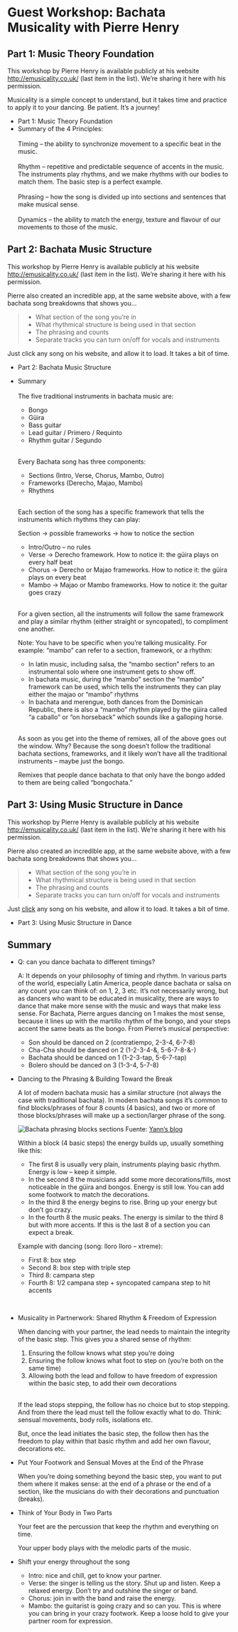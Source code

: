 # Guest Workshop: Bachata Musicality with Pierre Henry

## Part 1: Music Theory Foundation

This workshop by Pierre Henry is available publicly at his website http://emusicality.co.uk/ (last item in the list). We’re sharing it here with his permission.

Musicality is a simple concept to understand, but it takes time and practice to apply it to your dancing. Be patient. It’s a journey!

* Part 1: Music Theory Foundation
* Summary of the 4 Principles:
<br><br>Timing – the ability to synchronize movement to a specific beat in the music.
<br><br>Rhythm – repetitive and predictable sequence of accents in the music. The instruments play rhythms, and we make rhythms with our bodies to match them. The basic step is a perfect example.
<br><br>Phrasing – how the song is divided up into sections and sentences that make musical sense.
<br><br>Dynamics – the ability to match the energy, texture and flavour of our movements to those of the music.

## Part 2: Bachata Music Structure

This workshop by Pierre Henry is available publicly at his website http://emusicality.co.uk/ (last item in the list). We’re sharing it here with his permission.

Pierre also created an incredible app, at the same website above, with a few bachata song breakdowns that shows you…

> * What section of the song you’re in
> * What rhythmical structure is being used in that section
> * The phrasing and counts
> * Separate tracks you can turn on/off for vocals and instruments

Just click any song on his website, and allow it to load. It takes a bit of time.

* Part 2: Bachata Music Structure
* Summary
<br><br>The five traditional instruments in bachata music are:
  * Bongo
  * Güira
  * Bass guitar
  * Lead guitar / Primero / Requinto
  * Rhythm guitar / Segundo

  <br>Every Bachata song has three components:
  * Sections (Intro, Verse, Chorus, Mambo, Outro)
  * Frameworks (Derecho, Majao, Mambo)
  * Rhythms

  <br>Each section of the song has a specific framework that tells the instruments which rhythms they can play:
  
  Section -> possible frameworks -> how to notice the section
  * Intro/Outro – no rules
  * Verse -> Derecho framework. How to notice it: the güira plays on every half beat
  * Chorus -> Derecho or Majao frameworks. How to notice it: the güira plays on every beat
  * Mambo -> Majao or Mambo frameworks. How to notice it: the guitar goes crazy

  <br>For a given section, all the instruments will follow the same framework and play a similar rhythm (either straight or syncopated), to compliment one another.

  Note: You have to be specific when you’re talking musicality. For example: “mambo” can refer to a section, framework, or a rhythm:

  * In latin music, including salsa, the “mambo section” refers to an instrumental solo where one instrument gets to show off.
  * In bachata music, during the “mambo” section the “mambo” framework can be used, which tells the instruments they can play either the majao or “mambo” rhythms
  * In bachata and merengue, both dances from the Dominican Republic, there is also a “mambo” rhythm played by the güira called “a caballo” or “on horseback” which sounds like a galloping horse.

  <br>As soon as you get into the theme of remixes, all of the above goes out the window. Why? Because the song doesn’t follow the traditional bachata sections, frameworks, and it likely won’t have all the traditional instruments – maybe just the bongo.

  Remixes that people dance bachata to that only have the bongo added to them are being called “bongochata.”

## Part 3: Using Music Structure in Dance

This workshop by Pierre Henry is available publicly at his website http://emusicality.co.uk/ (last item in the list). We’re sharing it here with his permission.

Pierre also created an incredible app, at the same website above, with a few bachata song breakdowns that shows you…

> * What section of the song you’re in
> * What rhythmical structure is being used in that section
> * The phrasing and counts
> * Separate tracks you can turn on/off for vocals and instruments

Just [click](http://emusicality.co.uk/) any song on his website, and allow it to load. It takes a bit of time.

* Part 3: Using Music Structure in Dance

## Summary

* Q: can you dance bachata to different timings?

  A: It depends on your philosophy of timing and rhythm. In various parts of the world, especially Latin America, people dance bachata or salsa on any count you can think of: on 1, 2, 3 etc. It’s not necessarily wrong, but as dancers who want to be educated in musicality, there are ways to dance that make more sense with the music and ways that make less sense. For Bachata, Pierre argues dancing on 1 makes the most sense, because it lines up with the martillo rhythm of the bongo, and your steps accent the same beats as the bongo. From Pierre’s musical perspective:

  * Son should be danced on 2 (contratiempo, 2-3-4, 6-7-8)
  * Cha-Cha should be danced on 2 (1-2-3-4-&, 5-6-7-8-&-)
  * Bachata should be danced on 1 (1-2-3-tap, 5-6-7-tap)
  * Bolero should be danced on 3 (1-3-4, 5-7-8)

* Dancing to the Phrasing & Building Toward the Break

  A lot of modern bachata music has a similar structure (not always the case with traditional bachata). In modern bachata songs it’s common to find blocks/phrases of four 8 counts (4 basics), and two or more of those blocks/phrases will make up a section/larger phrase of the song.

  ![Bachata phrasing blocks sections](https://cdn.substack.com/image/fetch/f_auto,q_auto:good,fl_progressive:steep/https%3A%2F%2Fbucketeer-e05bbc84-baa3-437e-9518-adb32be77984.s3.amazonaws.com%2Fpublic%2Fimages%2Fe5c042d7-2311-47f5-a4dd-17afe18a6564_1916x820.jpeg)
  Fuente: [Yann’s blog](https://confidentlead.substack.com/p/5-cheat-codes-for-better-musicality?utm_source=url)

  Within a block (4 basic steps) the energy builds up, usually something like this:

  * The first 8 is usually very plain, instruments playing basic rhythm. Energy is low – keep it simple.
  * In the second 8 the musicians add some more decorations/fills, most noticeable in the güira and bongos. Energy is still low. You can add some footwork to match the decorations.
  * In the third 8 the energy begins to rise. Bring up your energy but don’t go crazy.
  * In the fourth 8 the music peaks. The energy is similar to the third 8 but with more accents. If this is the last 8 of a section you can expect a break.
  
  Example with dancing (song: lloro lloro – xtreme):

  * First 8: box step
  * Second 8: box step with triple step
  * Third 8: campana step
  * Fourth 8: 1/2 campana step + syncopated campana step to hit accents

<br>

* Musicality in Partnerwork: Shared Rhythm & Freedom of Expression
  
  When dancing with your partner, the lead needs to maintain the integrity of the basic step. This gives you a shared sense of rhythm:

  1. Ensuring the follow knows what step you’re doing
  2. Ensuring the follow knows what foot to step on (you’re both on the same time)
  3. Allowing both the lead and follow to have freedom of expression within the basic step, to add their own decorations

  <br>If the lead stops stepping, the follow has no choice but to stop stepping. And from there the lead must tell the follow exactly what to do. Think: sensual movements, body rolls, isolations etc.

  But, once the lead initiates the basic step, the follow then has the freedom to play within that basic rhythm and add her own flavour, decorations etc.

* Put Your Footwork and Sensual Moves at the End of the Phrase
  
  When you’re doing something beyond the basic step, you want to put them where it makes sense: at the end of a phrase or the end of a section, like the musicians do with their decorations and punctuation (breaks).

* Think of Your Body in Two Parts
  
  Your feet are the percussion that keep the rhythm and everything on time.

  Your upper body plays with the melodic parts of the music.

* Shift your energy throughout the song
  
  * Intro: nice and chill, get to know your partner.
  * Verse: the singer is telling us the story. Shut up and listen. Keep a relaxed energy. Don’t try and outshine the singer or band.
  * Chorus: join in with the band and raise the energy.
  * Mambo: the guitarist is going crazy and so can you. This is where you can bring in your crazy footwork. Keep a loose hold to give your partner room for expression.